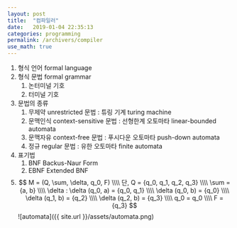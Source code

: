 ```yaml
---
layout: post
title:  "컴파일러"
date:   2019-01-04 22:35:13
categories: programming
permalink: /archivers/compiler
use_math: true
---
```

1. 형식 언어 formal language
2. 형식 문법 formal grammar
   1. 논터미널 기호
   2. 터미널 기호
3. 문법의 종류
   1. 무제약 unrestricted 문법 : 튜링 기계 turing machine
   2. 문맥인식 context-sensitive 문법 : 선형한계 오토마타 linear-bounded automata
   3. 문맥자유 context-free 문법 : 푸시다운 오토마타 push-down automata
   4. 정규 regular 문법 : 유한 오토마타 finite automata
4. 표기법
   1. BNF Backus-Naur Form
   2. EBNF Extended BNF
5. $$
   M = (Q, \sum, \delta, q_0, F) \\\\
   단, Q = {q_0, q_1, q_2, q_3} \\\\
   \sum = {a, b} \\\\
   \delta : \delta (q_0, a) = {q_0, q_1} \\\\
   \delta (q_0, b) = {q_0} \\\\
   \delta (q_1, b) = {q_2} \\\\
   \delta (q_2, b) = {q_3} \\\\   
   q_0 = q_0 \\\\
   F = {q_3}
   $$
   ![automata]({{ site.url }}/assets/automata.png)